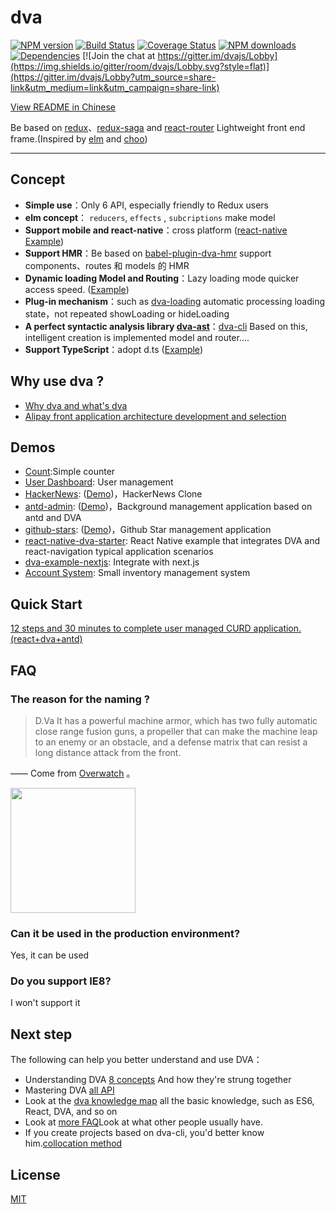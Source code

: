 # dva

[![NPM version](https://img.shields.io/npm/v/dva.svg?style=flat)](https://npmjs.org/package/dva)
[![Build Status](https://img.shields.io/travis/dvajs/dva.svg?style=flat)](https://travis-ci.org/dvajs/dva)
[![Coverage Status](https://img.shields.io/coveralls/dvajs/dva.svg?style=flat)](https://coveralls.io/r/dvajs/dva)
[![NPM downloads](http://img.shields.io/npm/dm/dva.svg?style=flat)](https://npmjs.org/package/dva)
[![Dependencies](https://david-dm.org/dvajs/dva/status.svg)](https://david-dm.org/dvajs/dva)
[![Join the chat at https://gitter.im/dvajs/Lobby](https://img.shields.io/gitter/room/dvajs/Lobby.svg?style=flat)](https://gitter.im/dvajs/Lobby?utm_source=share-link&utm_medium=link&utm_campaign=share-link)

[View README in Chinese](README_zh-CN.md)

Be based on [redux](https://github.com/reactjs/redux)、[redux-saga](https://github.com/redux-saga/redux-saga) and [react-router](https://github.com/ReactTraining/react-router) Lightweight front end frame.(Inspired by [elm](http://elm-lang.org/) and [choo](https://github.com/yoshuawuyts/choo))

---

## Concept

* **Simple use**：Only 6 API, especially friendly to Redux users
* **elm concept**： `reducers`, `effects` , `subcriptions` make model
* **Support mobile and react-native**：cross platform ([react-native Example](https://github.com/sorrycc/dva-example-react-native))
* **Support HMR**：Be based on [babel-plugin-dva-hmr](https://github.com/dvajs/babel-plugin-dva-hmr) support components、routes 和 models 的 HMR
* **Dynamic loading Model and Routing**：Lazy loading mode quicker access speed. ([Example](https://github.com/dvajs/dva/blob/master/packages/dva-example-user-dashboard/src/router.js))
* **Plug-in mechanism**：such as [dva-loading](https://github.com/dvajs/dva/tree/master/packages/dva-loading) automatic processing loading state，not repeated showLoading or  hideLoading
* **A perfect syntactic analysis library [dva-ast](https://github.com/dvajs/dva-ast)**：[dva-cli](https://github.com/dvajs/dva-cli) Based on this, intelligent creation is implemented model and router....
* **Support TypeScript**：adopt d.ts ([Example](https://github.com/sorrycc/dva-boilerplate-typescript))

## Why use dva ?

* [Why dva and what's dva](https://github.com/dvajs/dva/issues/1)
* [Alipay front application architecture development and selection](https://www.github.com/sorrycc/blog/issues/6)

## Demos

* [Count](https://stackblitz.com/edit/dva-example-count):Simple counter
* [User Dashboard](https://github.com/dvajs/dva/tree/master/packages/dva-example-user-dashboard): User management
* [HackerNews](https://github.com/dvajs/dva-hackernews):  ([Demo](https://dvajs.github.io/dva-hackernews/))，HackerNews Clone
* [antd-admin](https://github.com/zuiidea/antd-admin): ([Demo](http://antd-admin.zuiidea.com/))，Background management application based on antd and DVA
* [github-stars](https://github.com/sorrycc/github-stars): ([Demo](http://sorrycc.github.io/github-stars/#/?_k=rmj86f))，Github Star management application
* [react-native-dva-starter](https://github.com/nihgwu/react-native-dva-starter): React Native example that integrates DVA and react-navigation typical application scenarios
* [dva-example-nextjs](https://github.com/dvajs/dva/tree/master/packages/dva-example-nextjs): Integrate with next.js
* [Account System](https://github.com/yvanwangl/AccountSystem.git): Small inventory management system

## Quick Start

[12 steps and 30 minutes to complete user managed CURD application. (react+dva+antd)](https://github.com/sorrycc/blog/issues/18)

## FAQ

### The reason for the naming ?

> D.Va It has a powerful machine armor, which has two fully automatic close range fusion guns, a propeller that can make the machine leap to an enemy or an obstacle, and a defense matrix that can resist a long distance attack from the front.

—— Come from [Overwatch](http://ow.blizzard.cn/heroes/dva) 。

<img src="https://zos.alipayobjects.com/rmsportal/psagSCVHOKQVqqNjjMdf.jpg" width="200" height="200" />

### Can it be used in the production environment?

Yes, it can be used

### Do you support IE8?

I won't support it

## Next step

The following can help you better understand and use DVA：

* Understanding DVA [8 concepts](https://github.com/dvajs/dva/blob/master/docs/Concepts_zh-CN.md) And how they're strung together
* Mastering DVA [ all API](https://github.com/dvajs/dva/blob/master/docs/API_zh-CN.md)
* Look at the [dva knowledge map](https://github.com/dvajs/dva-knowledgemap) all the basic knowledge, such as ES6, React, DVA, and so on
* Look at [more FAQ](https://github.com/dvajs/dva/issues?q=is%3Aissue+is%3Aclosed+label%3Afaq)Look at what other people usually have.
* If you create projects based on dva-cli, you'd better know him.[collocation method](https://github.com/sorrycc/roadhog#配置)


## License

[MIT](https://tldrlegal.com/license/mit-license)
